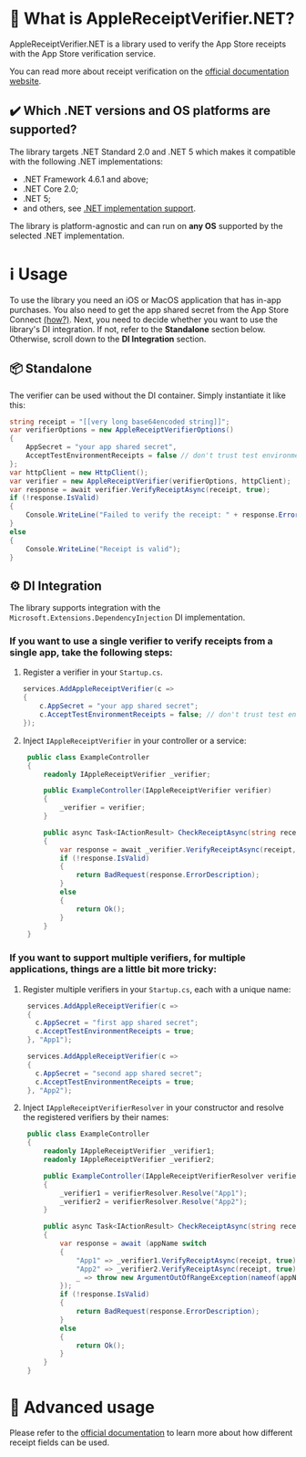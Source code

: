 ﻿# 📝 What is AppleReceiptVerifier.NET?

AppleReceiptVerifier.NET is a library used to verify the App Store receipts with the App Store verification service. 

You can read more about receipt verification on the [official documentation website](https://developer.apple.com/documentation/appstorereceipts).

## ✔️ Which .NET versions and OS platforms are supported?

The library targets .NET Standard 2.0 and .NET 5 which makes it compatible with the following .NET implementations:

* .NET Framework 4.6.1 and above;
* .NET Core 2.0;
* .NET 5;
* and others, see [.NET implementation support](https://docs.microsoft.com/en-us/dotnet/standard/net-standard#net-implementation-support).

The library is platform-agnostic and can run on **any OS** supported by the selected .NET implementation.

# ℹ️ Usage
To use the library you need an iOS or MacOS application that has in-app purchases. You also need to get the app shared secret from the App Store Connect [(how?)](https://developers.facebook.com/docs/app-events/getting-started-app-events-ios/app-shared-secret/). 
Next, you need to decide whether you want to use the library's DI integration. If not, refer to the **Standalone** section below. Otherwise, scroll down to the **DI Integration** section.

## 📦 Standalone

The verifier can be used without the DI container. Simply instantiate it like this:

```c#
string receipt = "[[very long base64encoded string]]";
var verifierOptions = new AppleReceiptVerifierOptions()
{
    AppSecret = "your app shared secret",
    AcceptTestEnvironmentReceipts = false // don't trust test environment receipts in production!
};
var httpClient = new HttpClient();
var verifier = new AppleReceiptVerifier(verifierOptions, httpClient);
var response = await verifier.VerifyReceiptAsync(receipt, true);
if (!response.IsValid)
{
    Console.WriteLine("Failed to verify the receipt: " + response.ErrorDescription);
}
else
{
    Console.WriteLine("Receipt is valid");
}
```

## ⚙️ DI Integration

The library supports integration with the `Microsoft.Extensions.DependencyInjection` DI implementation. 

### If you want to use a single verifier to verify receipts from a single app, take the following steps:

1. Register a verifier in your `Startup.cs`. 

   ```c#
   services.AddAppleReceiptVerifier(c =>
   {
       c.AppSecret = "your app shared secret";
       c.AcceptTestEnvironmentReceipts = false; // don't trust test environment receipts in production!
   });
   ```

2. Inject `IAppleReceiptVerifier` in your controller or a service:

   ```c#
    public class ExampleController
    {
        readonly IAppleReceiptVerifier _verifier;

        public ExampleController(IAppleReceiptVerifier verifier)
        {
            _verifier = verifier;
        }

        public async Task<IActionResult> CheckReceiptAsync(string receipt)
        {
            var response = await _verifier.VerifyReceiptAsync(receipt, true);
            if (!response.IsValid)
            {
                return BadRequest(response.ErrorDescription);
            }
            else
            {
                return Ok();
            }
        }
    }
   ```

### If you want to support multiple verifiers, for multiple applications, things are a little bit more tricky:

1. Register multiple verifiers in your `Startup.cs`, each with a unique name:

   ```c#
    services.AddAppleReceiptVerifier(c =>
    {
      c.AppSecret = "first app shared secret";
      c.AcceptTestEnvironmentReceipts = true;
    }, "App1");

    services.AddAppleReceiptVerifier(c =>
    {
      c.AppSecret = "second app shared secret";
      c.AcceptTestEnvironmentReceipts = true;
    }, "App2");
   ```

2. Inject `IAppleReceiptVerifierResolver` in your constructor and resolve the registered verifiers by their names:

   ```c#
    public class ExampleController
    {
        readonly IAppleReceiptVerifier _verifier1;
        readonly IAppleReceiptVerifier _verifier2;

        public ExampleController(IAppleReceiptVerifierResolver verifierResolver)
        {
            _verifier1 = verifierResolver.Resolve("App1");
            _verifier2 = verifierResolver.Resolve("App2");
        }

        public async Task<IActionResult> CheckReceiptAsync(string receipt, string appName)
        {
            var response = await (appName switch
            {
                "App1" => _verifier1.VerifyReceiptAsync(receipt, true),
                "App2" => _verifier2.VerifyReceiptAsync(receipt, true),
                _ => throw new ArgumentOutOfRangeException(nameof(appName), appName, "Invalid app name.")
            });
            if (!response.IsValid)
            {
                return BadRequest(response.ErrorDescription);
            }
            else
            {
                return Ok();
            }
        }
    }
   ```

# 🤔 Advanced usage
Please refer to the [official documentation](https://developer.apple.com/documentation/appstorereceipts/verifyreceipt) to learn more about how different receipt fields can be used.